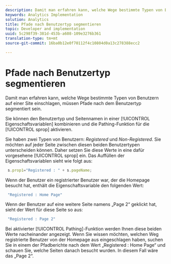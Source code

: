 ```yaml
---
description: Damit man erfahren kann, welche Wege bestimmte Typen von Benutzern auf einer Site einschlagen, müssen Pfade nach dem Benutzertyp segmentiert sein.
keywords: Analytics Implementation
solution: Analytics
title: Pfade nach Benutzertyp segmentieren
topic: Developer and implementation
uuid: 5c298f39-381d-453b-a608-109e3276b361
translation-type: tm+mt
source-git-commit: 16ba0b12e0f70112f4c10804d0a13c278388ecc2

---
```



# Pfade nach Benutzertyp segmentieren

Damit man erfahren kann, welche Wege bestimmte Typen von Benutzern auf einer Site einschlagen, müssen Pfade nach dem Benutzertyp segmentiert sein.

Sie können den Benutzertyp und Seitennamen in einer [!UICONTROL Eigenschaftsvariablen] kombinieren und die Pathing-Funktion für die [!UICONTROL sprop] aktivieren.

Sie haben zwei Typen von Benutzern: _Registered_ und _Non-Registered_. Sie möchten auf jeder Seite zwischen diesen beiden Benutzertypen unterscheiden können. Daher setzen Sie diese Werte in eine dafür vorgesehene [!UICONTROL sprop] ein. Das Auffüllen der Eigenschaftsvariablen sieht wie folgt aus:

```js
 s.prop1="Registered : " + s.pageName;
```

Wenn der Benutzer ein registrierter Benutzer war, der die Homepage besucht hat, enthält die Eigenschaftsvariable den folgenden Wert:

```js
 "Registered : Home Page"
```

Wenn der Benutzer auf eine weitere Seite namens „Page 2“ geklickt hat, sieht der Wert für diese Seite so aus:

```js
 "Registered : Page 2"
```

Bei aktivierter [!UICONTROL Pathing]-Funktion werden Ihnen diese beiden Werte nacheinander angezeigt. Wenn Sie wissen möchten, welchen Weg registrierte Benutzer von der Homepage aus eingeschlagen haben, suchen Sie in einem der Pfadberichte nach dem Wert „Registered : Home Page“ und schauen Sie, welche Seiten danach besucht wurden. In diesem Fall wäre das „Page 2“.
